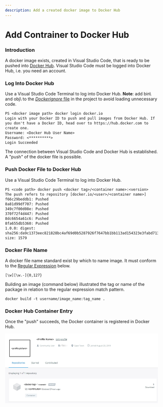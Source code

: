 ```yaml
---
description: Add a created docker image to Docker Hub
---
```


# Add Contrainer to Docker Hub

### Introduction

A docker image exists, created in Visual Studio Code, that is ready to be pushed into [Docker Hub](https://cloud.docker.com).  Visual Studio Code must be logged into Docker Hub, i.e. you need an account.

### Log Into Docker Hub

Use a Visual Studio Code Terminal to log into Docker Hub.  **Note**: add bin\ and obj\ to the [_Dockerignore_ file](https://codefresh.io/docker-tutorial/not-ignore-dockerignore/) in the project to avoid loading unnecessary code.

```text
PS <docker image path> docker login docker.io
Login with your Docker ID to push and pull images from Docker Hub. If you don't have a Docker ID, head over to https://hub.docker.com to create one.
Username: <Docker Hub User Name>
Password: <**********>
Login Succeeded
```

The connection between Visual Studio Code and Docker Hub is established.  A "push" of the docker file is possible.

### Push Docker File to Docker Hub

Use a Visual Studio Code Terminal to log into Docker Hub.

```text
PS <code path> docker push <docker tag>/<container name>:<version>
The push refers to repository [docker.io/<user>/<container name>]
f66c29beddb1: Pushed
8a81d99df707: Pushed
349c7f00d08e: Pushed
370f72f4d447: Pushed
8dc6654a61c6: Pushed
8fa655db5360: Pushed
1.0.0: digest: sha256:da9c1373eec821828bc4af69d0b5287926f7647bb1bb113ad154323e3fabd713 size: 1579
```

### Docker File Name

A docker file name standard exist by which to name image.  It must conform to the [Regular Expression](https://regex101.com/) below.

```text
[\w][\w.-]{0,127}
```

Building an image \(command below\) illustrated the tag or name of the package in relation to the regular expression match pattern.

```text
docker build -t username/image_name:tag_name .
```

### Docker Hub Container Entry

Once the "push" succeeds, the Docker container is registered in Docker Hub.

![Docker Hub Repository Listing](.gitbook/assets/docker-hub-container-entry.jpg)

